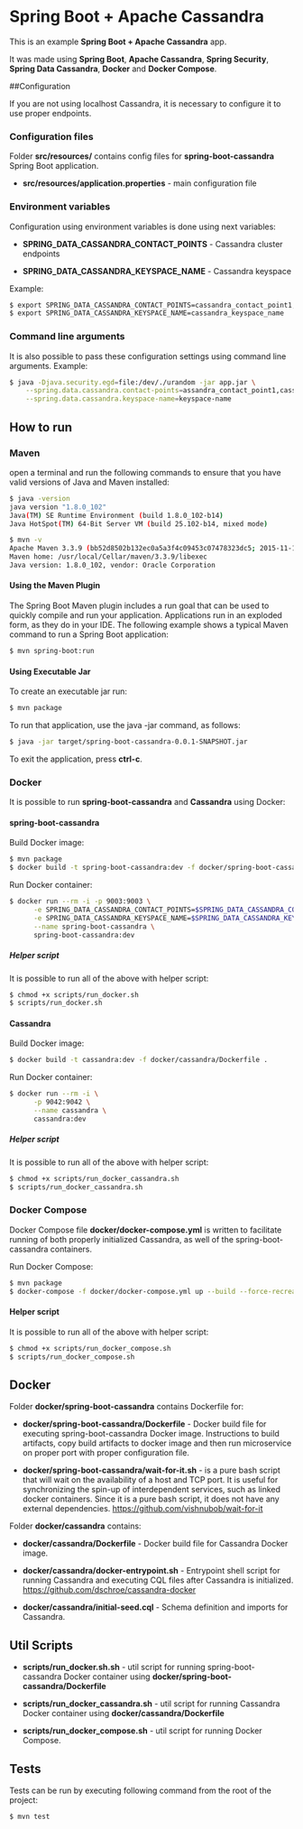 # Spring Boot + Apache Cassandra

This is an example **Spring Boot + Apache Cassandra** app.

It was made using **Spring Boot**, **Apache Cassandra**, **Spring Security**, **Spring Data Cassandra**, **Docker** and **Docker Compose**.

##Configuration

If you are not using localhost Cassandra, it is necessary to configure it to use proper endpoints.

### Configuration files

Folder **src/resources/** contains config files for **spring-boot-cassandra** Spring Boot application.

* **src/resources/application.properties** - main configuration file

### Environment variables

Configuration using environment variables is done using next variables:

* **SPRING_DATA_CASSANDRA_CONTACT_POINTS** - Cassandra cluster endpoints

* **SPRING_DATA_CASSANDRA_KEYSPACE_NAME** - Cassandra keyspace

Example:

```bash
$ export SPRING_DATA_CASSANDRA_CONTACT_POINTS=cassandra_contact_point1,cassandra_contact_point2
$ export SPRING_DATA_CASSANDRA_KEYSPACE_NAME=cassandra_keyspace_name
```

### Command line arguments

It is also possible to pass these configuration settings using command line arguments. Example:

```bash
$ java -Djava.security.egd=file:/dev/./urandom -jar app.jar \
    --spring.data.cassandra.contact-points=assandra_contact_point1,cassandra_contact_point2 \
    --spring.data.cassandra.keyspace-name=keyspace-name
``` 

## How to run

### Maven

open a terminal and run the following commands to ensure that you have valid versions of Java and Maven installed:

```bash
$ java -version
java version "1.8.0_102"
Java(TM) SE Runtime Environment (build 1.8.0_102-b14)
Java HotSpot(TM) 64-Bit Server VM (build 25.102-b14, mixed mode)
```

```bash
$ mvn -v
Apache Maven 3.3.9 (bb52d8502b132ec0a5a3f4c09453c07478323dc5; 2015-11-10T16:41:47+00:00)
Maven home: /usr/local/Cellar/maven/3.3.9/libexec
Java version: 1.8.0_102, vendor: Oracle Corporation
```

#### Using the Maven Plugin

The Spring Boot Maven plugin includes a run goal that can be used to quickly compile and run your application. 
Applications run in an exploded form, as they do in your IDE. 
The following example shows a typical Maven command to run a Spring Boot application:
 
```bash
$ mvn spring-boot:run
``` 

#### Using Executable Jar

To create an executable jar run:

```bash
$ mvn package
``` 

To run that application, use the java -jar command, as follows:

```bash
$ java -jar target/spring-boot-cassandra-0.0.1-SNAPSHOT.jar
```

To exit the application, press **ctrl-c**.

### Docker

It is possible to run **spring-boot-cassandra** and **Cassandra** using Docker:

#### spring-boot-cassandra

Build Docker image:
```bash
$ mvn package
$ docker build -t spring-boot-cassandra:dev -f docker/spring-boot-cassandra/Dockerfile .
```

Run Docker container:
```bash
$ docker run --rm -i -p 9003:9003 \
      -e SPRING_DATA_CASSANDRA_CONTACT_POINTS=$SPRING_DATA_CASSANDRA_CONTACT_POINTS \
      -e SPRING_DATA_CASSANDRA_KEYSPACE_NAME=$SPRING_DATA_CASSANDRA_KEYSPACE_NAME \
      --name spring-boot-cassandra \
      spring-boot-cassandra:dev
```

##### Helper script

It is possible to run all of the above with helper script:

```bash
$ chmod +x scripts/run_docker.sh
$ scripts/run_docker.sh
```

#### Cassandra

Build Docker image:
```bash
$ docker build -t cassandra:dev -f docker/cassandra/Dockerfile .
```

Run Docker container:
```bash
$ docker run --rm -i \
      -p 9042:9042 \
      --name cassandra \
      cassandra:dev
```

##### Helper script

It is possible to run all of the above with helper script:

```bash
$ chmod +x scripts/run_docker_cassandra.sh
$ scripts/run_docker_cassandra.sh
```

### Docker Compose

Docker Compose file **docker/docker-compose.yml** is written to facilitate running of both properly initialized Cassandra, 
as well of the spring-boot-cassandra containers.

Run Docker Compose:
```bash
$ mvn package
$ docker-compose -f docker/docker-compose.yml up --build --force-recreate --abort-on-container-exit
```

#### Helper script

It is possible to run all of the above with helper script:

```bash
$ chmod +x scripts/run_docker_compose.sh
$ scripts/run_docker_compose.sh
```

## Docker 

Folder **docker/spring-boot-cassandra** contains Dockerfile for:

* **docker/spring-boot-cassandra/Dockerfile** - Docker build file for executing spring-boot-cassandra Docker image. 
Instructions to build artifacts, copy build artifacts to docker image and then run microservice on proper port with proper configuration file.

* **docker/spring-boot-cassandra/wait-for-it.sh** - is a pure bash script that will wait on the availability of a host and TCP port. It is useful for synchronizing the spin-up of interdependent services, such as linked docker containers. Since it is a pure bash script, it does not have any external dependencies. https://github.com/vishnubob/wait-for-it 

Folder **docker/cassandra** contains:

* **docker/cassandra/Dockerfile** - Docker build file for Cassandra Docker image. 

* **docker/cassandra/docker-entrypoint.sh** - Entrypoint shell script for running Cassandra and executing CQL files after Cassandra is initialized. https://github.com/dschroe/cassandra-docker

* **docker/cassandra/initial-seed.cql** - Schema definition and imports for Cassandra. 

## Util Scripts

* **scripts/run_docker.sh.sh** - util script for running spring-boot-cassandra Docker container using **docker/spring-boot-cassandra/Dockerfile**

* **scripts/run_docker_cassandra.sh** - util script for running Cassandra Docker container using **docker/cassandra/Dockerfile**

* **scripts/run_docker_compose.sh** - util script for running Docker Compose.

## Tests

Tests can be run by executing following command from the root of the project:

```bash
$ mvn test
```